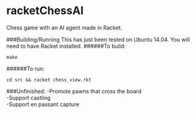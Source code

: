 # racketChessAI
Chess game with an AI agent made in Racket.

###Building/Running
This has just been tested on Ubuntu 14.04. You will need to have Racket installed.
######To build:
```
make
```
######To run:
```
cd src && racket chess_view.rkt
```

###Unfinished:
-Promote pawns that cross the board  
-Support castling  
-Support en passant capture  
